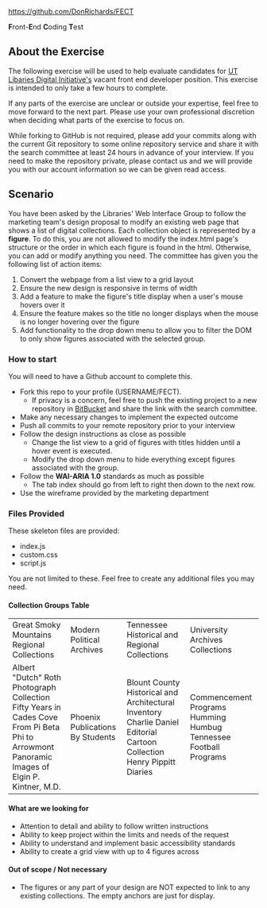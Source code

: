 https://github.com/DonRichards/FECT

**F**ront-**E**nd **C**oding **T**est


## About the Exercise

The following exercise will be used to help evaluate candidates for [UT Libaries Digital Initiative's]() vacant front end developer position. This exercise is intended to only take a few hours to complete.

If any parts of the exercise are unclear or outside your expertise, feel free to  move forward to the next part. Please use your own professional discretion when deciding what parts of the exercise to focus on.

While forking to GitHub is not required, please add your commits along with the current Git repository to some online repository service and share it with the search committee at least 24 hours in advance of your interview.  If you need to make the repository private, please contact us and we will provide you with our account information so we can be given read access. 

## Scenario

You have been asked by the Libraries' Web Interface Group to follow the marketing team's design proposal to modify an existing web page that shows a list of digital collections. Each collection object is represented by a __figure__. To do this, you are not allowed to modify the index.html page's structure or the order in which each figure is found in the html. Otherwise, you can add or modify anything you need. The committee has given you the following list of action items:

1. Convert the webpage from a list view to a grid layout 
2. Ensure the new design is responsive in terms of width 
3. Add a feature to make the figure's title display when a user's mouse hovers over it
4. Ensure the feature makes so the title no longer displays when the mouse is no longer hovering over the figure
5. Add functionality to the drop down menu to allow you to filter the DOM to only show figures associated with the selected group.


### How to start
You will need to have a Github account to complete this.
*   Fork this repo to your profile (USERNAME/FECT).  
    * If privacy is a concern, feel free to push the existing project to a new repository in [BitBucket](https://bitbucket.org/) and share the link with the search committee. 
*   Make any necessary changes to implement the expected outcome
*   Push all commits to your remote repository prior to your interview
*   Follow the design instructions as close as possible
    *    Change the list view to a grid of figures with titles hidden until a hover event is executed.
    *    Modify the drop down menu to hide everything except figures associated with the group.
*   Follow the **WAI-ARIA 1.0** standards as much as possible
    *   The tab index should go from left to right then down to the next row.
*   Use the wireframe provided by the marketing department

### Files Provided

These skeleton files are provided:

*   index.js
*   custom.css
*   script.js

 You are not limited to these. Feel free to create any additional files you may need. 


#### Collection Groups Table

<table>
  <tr>
   <td>Great Smoky Mountains Regional Collections
   </td>
   <td>Modern Political Archives
   </td>
   <td>Tennessee Historical and Regional Collections
   </td>
   <td>University Archives Collections
   </td>
  </tr>
  <tr>
   <td>Albert "Dutch" Roth Photograph Collection<br/>
   Fifty Years in Cades Cove<br/>
   From Pi Beta Phi to Arrowmont<br/>
   Panoramic Images of Elgin P. Kintner, M.D.
   </td>
   <td>Phoenix<br/>
   Publications By Students
   </td>
   <td>Blount County Historical and Architectural Inventory<br/>
   Charlie Daniel Editorial Cartoon Collection<br/>
   Henry Pippitt Diaries
   </td>
   <td>Commencement Programs<br/>
   Humming Humbug<br/>
   Tennessee Football Programs
   </td>
  </tr>
</table>



#### What are we looking for 

* Attention to detail and ability to follow written instructions
* Ability to keep project within the limits and needs of the request
* Ability to understand and implement basic accessibility standards
* Ability to create a grid view with up to 4 figures across

#### Out of scope / Not necessary

* The figures or any part of your design are NOT expected to link to any existing collections. The empty anchors are just for display.


